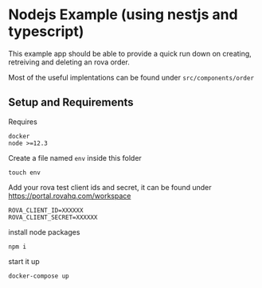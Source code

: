 # Nodejs Example (using nestjs and typescript)

This example app should be able to provide a quick run down on creating, retreiving and deleting an rova order.

Most of the useful implentations can be found under `src/components/order`

## Setup and Requirements
Requires
```
docker
node >=12.3
```

Create a file named `env` inside this folder
```
touch env
```

Add your rova test client ids and secret, it can be found under https://portal.rovahq.com/workspace

```
ROVA_CLIENT_ID=XXXXXX
ROVA_CLIENT_SECRET=XXXXXX
```

install node packages
```
npm i
```

start it up
```
docker-compose up
```